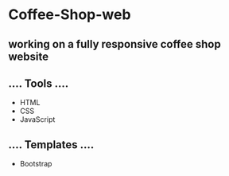 # Coffee-Shop-web
## working on a fully responsive coffee shop website
## .... Tools ....
- HTML
- CSS
- JavaScript
## .... Templates ....
- Bootstrap
